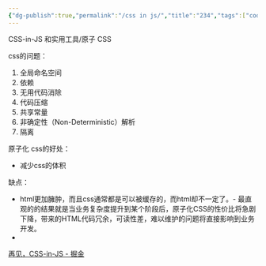 ```yaml
---
{"dg-publish":true,"permalink":"/css in js/","title":"234","tags":["code"],"created":"2023-12-02T22:45:24.168+08:00"}
---
```





CSS-in-JS 和实用工具/原子 CSS


css的问题：
1. 全局命名空间
2. 依赖
3. 无用代码消除
4. 代码压缩
5. 共享常量
6. 非确定性（Non-Deterministic）解析
7. 隔离


原子化 css的好处：
- 减少css的体积


缺点：
- html更加臃肿，而且css通常都是可以被缓存的，而html却不一定了。- 最直观的的结果就是当业务复杂度提升到某个阶段后，原子化CSS的性价比将急剧下降，带来的HTML代码冗余，可读性差，难以维护的问题将直接影响到业务开发。
- 




[再见，CSS-in-JS - 掘金](https://juejin.cn/post/7257711054901624869)